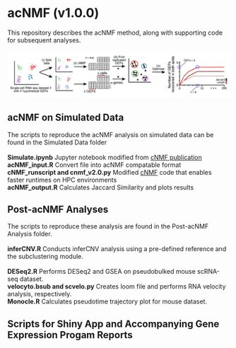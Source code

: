 # acNMF (v1.0.0)
This repository describes the acNMF method, along with supporting code for subsequent analyses.
<br><br>
![Alt Text](images/acNMF_schematic.png)

## acNMF on Simulated Data
The scripts to reproduce the acNMF analysis on simulated data can be found in the Simulated Data folder <br><br>
**Simulate.ipynb** Jupyter notebook modified from [cNMF publication](https://github.com/dylkot/cNMF/blob/master/Tutorials/analyze_simulated_example_data.ipynb)<br>
**acNMF_input.R** Convert file into acNMF compatable format<br>
**cNMF_runscript and cnmf_v2.0.py** Modified [cNMF](https://github.com/dylkot/cNMF/tree/master) code that enables faster runtimes on HPC environments<br>
**acNMF_output.R** Calculates Jaccard Similarity and plots results<br>

## Post-acNMF Analyses
The scripts to reproduce these analysis are found in the Post-acNMF Analysis folder. <br><br>
**inferCNV.R** Conducts inferCNV analysis using a pre-defined reference and the subclustering module.<br>   
**DESeq2.R** Performs DESeq2 and GSEA on pseudobulked mouse scRNA-seq dataset. <br>
**velocyto.bsub and scvelo.py** Creates loom file and performs RNA velocity analysis, respectively. <br>
**Monocle.R** Calculates pseudotime trajectory plot for mouse dataset. <br>

## Scripts for Shiny App and Accompanying Gene Expression Progam Reports
